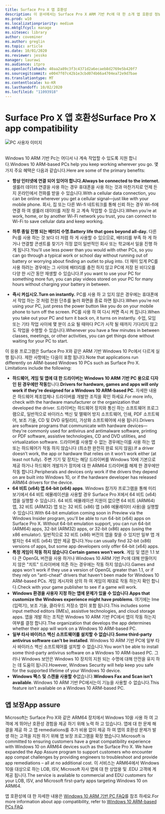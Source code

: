 ```yaml
---
title: Surface Pro X 앱 호환성
description: 이 문서에서는 Surface Pro X ARM 기반 Pc에 대 한 소개 앱 호환성 정보를 제공 합니다.
ms.prod: w10
ms.localizationpriority: medium
ms.mktglfcycl: manage
ms.sitesec: library
author: coveminer
ms.author: greglin
ms.topic: article
ms.date: 10/01/2020
ms.reviewer: jessko
manager: laurawi
ms.audience: itpro
ms.openlocfilehash: 40aa2a89c3f3c4371d2a6ecaeb8d2769e5b420f7
ms.sourcegitcommit: e0047f07c42b1e3cbd074b66a4704ea72e9d7bae
ms.translationtype: MT
ms.contentlocale: ko-KR
ms.lasthandoff: 10/02/2020
ms.locfileid: "11093918"
---
```

# <span data-ttu-id="52f2d-103">Surface Pro X 앱 호환성</span><span class="sxs-lookup"><span data-stu-id="52f2d-103">Surface Pro X app compatibility</span></span>



 ![PC 사용자 이미지](images/4527790_en_4.png)<br><br>



<span data-ttu-id="52f2d-105">Windows 10 ARM 기반 Pc는 어디서 나 계속 작업할 수 있도록 지원 합니다.</span><span class="sxs-lookup"><span data-stu-id="52f2d-105">Windows 10 ARM-based PCs help you keep working wherever you go.</span></span> <span data-ttu-id="52f2d-106">몇 가지 주요 혜택은 다음과 같습니다.</span><span class="sxs-lookup"><span data-stu-id="52f2d-106">Here are some of the primary benefits:</span></span>

- **<span data-ttu-id="52f2d-107">항상 인터넷에 연결 되어 있어야 합니다.</span><span class="sxs-lookup"><span data-stu-id="52f2d-107">Always be connected to the internet.</span></span>** <span data-ttu-id="52f2d-108">셀룰러 데이터 연결을 사용 하는 경우 휴대폰을 사용 하는 것과 마찬가지로 언제 든 지 온라인에서 전화를 받을 수 있습니다.</span><span class="sxs-lookup"><span data-stu-id="52f2d-108">With a cellular data connection, you can be online wherever you get a cellular signal—just like with your mobile phone.</span></span> <span data-ttu-id="52f2d-109">회사, 집 또는 다른 Wi-fi 네트워크를 통해 신뢰 하는 경우 Wi-fi에 연결 하 여 셀룰러 데이터를 저장 하 고 계속 작업할 수 있습니다.</span><span class="sxs-lookup"><span data-stu-id="52f2d-109">When you’re at work, home, or by another Wi-Fi network you trust, you can connect to Wi-Fi to save cellular data and keep working.</span></span>

- **<span data-ttu-id="52f2d-110">하루 종일 진행 되는 배터리 수명.</span><span class="sxs-lookup"><span data-stu-id="52f2d-110">Battery life that goes beyond all-day.</span></span>**  <span data-ttu-id="52f2d-111">다른 Pc를 사용 하는 것 보다 더 저렴 하 게 사용할 수 있으므로, 배터리를 부족 하 게 하거나 연결할 콘센트를 찾기가 걱정 없이 일반적인 회사 또는 학교에서 일을 진행 하 게 됩니다.</span><span class="sxs-lookup"><span data-stu-id="52f2d-111">You'll use less power than you would with other PCs, so you can go through a typical work or school day without running out of battery or worrying about finding an outlet to plug into.</span></span> <span data-ttu-id="52f2d-112">더 재미 있게 PC를 사용 하려는 경우에는 그 사이에 배터리를 충전 하지 않고 PC에 저장 된 비디오를 다양 한 시간 동안 재생할 수 있습니다.</span><span class="sxs-lookup"><span data-stu-id="52f2d-112">If you want to use your PC for something more fun, you can play videos stored on your PC for many hours without charging your battery in between.</span></span>

- **<span data-ttu-id="52f2d-113">즉시 켜십시오.</span><span class="sxs-lookup"><span data-stu-id="52f2d-113">Turn on instantly.</span></span>** <span data-ttu-id="52f2d-114">PC를 사용 하 고 있지 않은 경우에는 휴대폰에서 작업 하는 것 처럼 전원 단추를 눌러 화면을 종료 하면 됩니다.</span><span class="sxs-lookup"><span data-stu-id="52f2d-114">When you’re not using your PC, just press the power button like you do on your mobile phone to turn off the screen.</span></span> <span data-ttu-id="52f2d-115">PC를 사용 하 여 다시 켜면 즉시 켜 집니다.</span><span class="sxs-lookup"><span data-stu-id="52f2d-115">When you take out your PC and turn it back on, it turns on instantly.</span></span> <span data-ttu-id="52f2d-116">수업, 모임 또는 기타 작업 사이에 몇 분이 소요 될 때마다 PC가 시작 될 때까지 기다리지 않고도 작업을 수행할 수 있습니다.</span><span class="sxs-lookup"><span data-stu-id="52f2d-116">Whenever you have a few minutes in between classes, meetings, or other activities, you can get things done without waiting for your PC to start.</span></span>

<span data-ttu-id="52f2d-117">이 응용 프로그램은 Surface Pro X와 같은 ARM 기반 Windows 10 Pc에서 다르게 실행 됩니다. 제한 사항에는 다음이 포함 됩니다.</span><span class="sxs-lookup"><span data-stu-id="52f2d-117">Note that applications run differently on ARM-based Windows 10 PCs such as Surface Pro X. Limitations include the following:</span></span>

- <span data-ttu-id="52f2d-118">**하드웨어, 게임 및 앱에 대 한 드라이버는 Windows 10 ARM 기반 PC 용으로 디자인 된 경우에만 작동**합니다.</span><span class="sxs-lookup"><span data-stu-id="52f2d-118">**Drivers for hardware, games and apps will only work if they're designed for a Windows 10 ARM-based PC**.</span></span> <span data-ttu-id="52f2d-119">자세한 내용은 하드웨어 제조업체나 드라이버를 개발한 조직을 확인 하세요.</span><span class="sxs-lookup"><span data-stu-id="52f2d-119">For more info, check with the hardware manufacturer or the organization that developed the driver.</span></span> <span data-ttu-id="52f2d-120">드라이버는 하드웨어 장치와 통신 하는 소프트웨어 프로그램으로, 일반적으로 바이러스 백신 및 맬웨어 방지 소프트웨어, 인쇄, PDF 소프트웨어, 보조 기술, CD 및 DVD 유틸리티, 가상화 소프트웨어에 사용 됩니다.</span><span class="sxs-lookup"><span data-stu-id="52f2d-120">Drivers are software programs that communicate with hardware devices—they're commonly used for antivirus and antimalware software, printing or PDF software, assistive technologies, CD and DVD utilities, and virtualization software.</span></span> <span data-ttu-id="52f2d-121">드라이버를 사용할 수 없는 경우에는이를 사용 하는 앱 또는 하드웨어가 작동 하지 않습니다 (최소한 완전히 완료 되지 않음).</span><span class="sxs-lookup"><span data-stu-id="52f2d-121">If a driver doesn’t work, the app or hardware that relies on it won’t work either (at least not fully).</span></span> <span data-ttu-id="52f2d-122">주변 기기 및 장치는 해당 드라이버를 Windows 10에 기본으로 제공 하거나 하드웨어 개발자가 장치에 대 한 ARM64 드라이버를 해제 한 경우에만 작동 합니다.</span><span class="sxs-lookup"><span data-stu-id="52f2d-122">Peripherals and devices only work if the drivers they depend on are built into Windows 10, or if the hardware developer has released ARM64 drivers for the device.</span></span>
- <span data-ttu-id="52f2d-123">**64 비트 (x64) 앱**.</span><span class="sxs-lookup"><span data-stu-id="52f2d-123">**64-bit (x64) apps**.</span></span> <span data-ttu-id="52f2d-124">Windows 참가자 프로그램을 통해 미리 보기에서 64 비트 에뮬레이션을 사용할 경우 Surface Pro X에서 64 비트 (x64) 앱을 실행할 수 있습니다. 64 비트 에뮬레이션 지원이 없으면 64 비트 (ARM64) 앱, 32 비트 (ARM32) 앱 또는 32 비트 (x86) 앱 (x86 에뮬레이터 사용)을 실행할 수 있습니다.</span><span class="sxs-lookup"><span data-stu-id="52f2d-124">With 64-bit emulation coming soon in Preview via the Windows Insider program, you'll be able to run 64-bit (x64) apps on Surface Pro X. Without 64-bit emulation support, you can run 64-bit (ARM64) apps, 32-bit (ARM32) apps, or 32-bit (x86) apps (using the x86 emulator).</span></span> <span data-ttu-id="52f2d-125">일반적으로 32 비트 (x86) 버전의 앱을 찾을 수 있지만 일부 앱 개발자는 64 비트 (x64) 앱만 제공 합니다.</span><span class="sxs-lookup"><span data-stu-id="52f2d-125">You can usually find 32-bit (x86) versions of apps, but some app developers only offer 64-bit (x64) apps.</span></span>
- <span data-ttu-id="52f2d-126">**특정 게임이 작동 하지 않습니다**.</span><span class="sxs-lookup"><span data-stu-id="52f2d-126">**Certain games won’t work**.</span></span> <span data-ttu-id="52f2d-127">게임 및 앱은 1.1 보다 큰 OpenGL 버전을 사용 하거나 Windows 10 ARM 기반 Pc에 대해 만들어지지 않은 "치트" 드라이버에 의존 하는 경우에는 작동 하지 않습니다.</span><span class="sxs-lookup"><span data-stu-id="52f2d-127">Games and apps won't work if they use a version of OpenGL greater than 1.1, or if they rely on "anti-cheat" drivers that haven't been made for Windows 10 ARM-based PCs.</span></span> <span data-ttu-id="52f2d-128">게임 게시자와 상의 하 여 게임이 제대로 작동 하는지 확인 합니다.</span><span class="sxs-lookup"><span data-stu-id="52f2d-128">Check with your game publisher to see if a game will work.</span></span>
- <span data-ttu-id="52f2d-129">**Windows 환경을 사용자 지정 하는 앱에 문제가 있을 수 있습니다**.</span><span class="sxs-lookup"><span data-stu-id="52f2d-129">**Apps that customize the Windows experience might have problems**.</span></span> <span data-ttu-id="52f2d-130">여기에는 Ime (입력기), 보조 기술, 클라우드 저장소 앱이 포함 됩니다.</span><span class="sxs-lookup"><span data-stu-id="52f2d-130">This includes some input method editors (IMEs), assistive technologies, and cloud storage apps.</span></span> <span data-ttu-id="52f2d-131">앱을 개발 하는 조직은 Windows 10 ARM 기반 PC에서 앱이 작동 하는지 여부를 결정 합니다.</span><span class="sxs-lookup"><span data-stu-id="52f2d-131">The organization that develops the app determines whether their app will work on a Windows 10 ARM-based PC.</span></span>
- <span data-ttu-id="52f2d-132">**일부 타사 바이러스 백신 소프트웨어를 설치할 수 없습니다**.</span><span class="sxs-lookup"><span data-stu-id="52f2d-132">**Some third-party antivirus software can’t be installed**.</span></span> <span data-ttu-id="52f2d-133">Windows 10 ARM 기반 PC에 일부 타사 바이러스 백신 소프트웨어를 설치할 수 없습니다.</span><span class="sxs-lookup"><span data-stu-id="52f2d-133">You won't be able to install some third-party antivirus software on a Windows 10 ARM-based PC.</span></span> <span data-ttu-id="52f2d-134">그러나 Windows 보안은 Windows 10 장치의 지원 되는 수명에 대해 안전을 유지 하는 데 도움이 됩니다.</span><span class="sxs-lookup"><span data-stu-id="52f2d-134">However, Windows Security will help keep you safe for the supported lifetime of your Windows 10 device.</span></span>
- <span data-ttu-id="52f2d-135">**Windows 팩스 및 스캔을 사용할 수**없습니다.</span><span class="sxs-lookup"><span data-stu-id="52f2d-135">**Windows Fax and Scan isn’t available**.</span></span> <span data-ttu-id="52f2d-136">Windows 10 ARM 기반 PC에서는이 기능을 사용할 수 없습니다.</span><span class="sxs-lookup"><span data-stu-id="52f2d-136">This feature isn’t available on a Windows 10 ARM-based PC.</span></span>

## <span data-ttu-id="52f2d-137">앱 보장</span><span class="sxs-lookup"><span data-stu-id="52f2d-137">App assure</span></span>

<span data-ttu-id="52f2d-138">Microsoft는 Surface Pro X와 같은 ARM64 장치에서 Windows 10을 사용 하 여 고객에 게 뛰어난 호환성 경험을 제공 하기 위해 노력 하 고 있습니다. 앱에 대 한 문제 해결을 제공 하 고 앱 remediations를 추가 비용 없이 제공 하 여 앱의 호환성 문제가 발생 하는 고객을 지원 하기 위해 앱 보장 프로그램을 확장 했습니다.</span><span class="sxs-lookup"><span data-stu-id="52f2d-138">Microsoft is committed to ensuring customers have a great compatibility experience with Windows 10 on ARM64 devices such as the Surface Pro X. We have expanded the App Assure program to support customers who encounter app compat challenges by providing engineers to troubleshoot and provide app remediations – all at no additional cost.</span></span> <span data-ttu-id="52f2d-139">이 서비스는 ARM64에서 Windows 10을 대상으로 하는 LOB, ISV, Microsoft 자사 앱에 대 한 상업용 및 .EDU 고객에 게 제공 됩니다.</span><span class="sxs-lookup"><span data-stu-id="52f2d-139">The service is available to commercial and EDU customers for your LOB, ISV, and Microsoft first-party apps targeting Windows 10 on ARM64.</span></span> 

<span data-ttu-id="52f2d-140">앱 호환성에 대 한 자세한 내용은 [Windows 10 ARM 기반 PC FAQ](https://support.microsoft.com/en-us/help/4521606)를 참조 하세요.</span><span class="sxs-lookup"><span data-stu-id="52f2d-140">For more information about app compatibility, refer to [Windows 10 ARM-based PCs FAQ](https://support.microsoft.com/en-us/help/4521606).</span></span>

